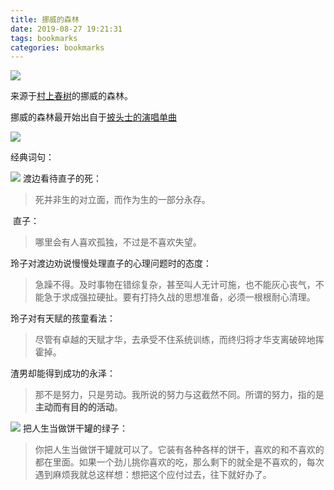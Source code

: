 ```yaml
---
title: 挪威的森林
date: 2019-08-27 19:21:31
tags: bookmarks
categories: bookmarks
---
```


![](https://gss2.bdstatic.com/-fo3dSag_xI4khGkpoWK1HF6hhy/baike/c0%3Dbaike150%2C5%2C5%2C150%2C50/sign=66c6eb64e924b899ca31716a0f6f76f0/730e0cf3d7ca7bcb44b8064bbe096b63f724a897.jpg)

来源于[村上春树](https://baike.baidu.com/item/%E6%9D%91%E4%B8%8A%E6%98%A5%E6%A0%91/1070)的挪威的森林。

挪威的森林最开始出自于[披头士的演唱单曲](https://baike.baidu.com/item/%E6%8C%AA%E5%A8%81%E7%9A%84%E6%A3%AE%E6%9E%97/983772)

![](https://gss2.bdstatic.com/9fo3dSag_xI4khGkpoWK1HF6hhy/baike/c0%3Dbaike80%2C5%2C5%2C80%2C26/sign=dfa5063ba286c9171c0e5a6ba8541baa/7af40ad162d9f2d31d43c62cacec8a136227cca7.jpg)

<!--more-->

经典词句：

![](https://gss1.bdstatic.com/9vo3dSag_xI4khGkpoWK1HF6hhy/baike/c0%3Dbaike80%2C5%2C5%2C80%2C26/sign=f6aef71c0846f21fdd395601974d0005/18d8bc3eb13533faa3ef2ac9aad3fd1f40345bff.jpg)
渡边看待直子的死：
>死并非生的对立面，而作为生的一部分永存。

![]()
直子：
>哪里会有人喜欢孤独，不过是不喜欢失望。

玲子对渡边劝说慢慢处理直子的心理问题时的态度：
>急躁不得。及时事物在错综复杂，甚至叫人无计可施，也不能灰心丧气，不能急于求成强拉硬扯。要有打持久战的思想准备，必须一根根耐心清理。

玲子对有天赋的孩童看法：
>尽管有卓越的天赋才华，去承受不住系统训练，而终归将才华支离破碎地挥霍掉。

渣男却能得到成功的永泽：
>那不是努力，只是劳动。我所说的努力与这截然不同。所谓的努力，指的是**主动而有目的的活动**。

![](https://gss0.bdstatic.com/-4o3dSag_xI4khGkpoWK1HF6hhy/baike/c0%3Dbaike80%2C5%2C5%2C80%2C26/sign=f237fca390529822113e3191b6a310ae/b2de9c82d158ccbfd895755e19d8bc3eb13541ad.jpg)
把人生当做饼干罐的绿子：
>你把人生当做饼干罐就可以了。它装有各种各样的饼干，喜欢的和不喜欢的都在里面。如果一个劲儿挑你喜欢的吃，那么剩下的就全是不喜欢的，每次遇到麻烦我就总这样想：想把这个应付过去，往下就好办了。